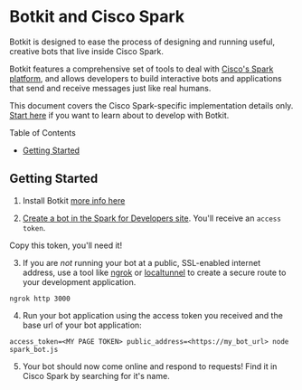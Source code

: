 # Botkit and Cisco Spark

Botkit is designed to ease the process of designing and running useful, creative bots that live inside Cisco Spark.

Botkit features a comprehensive set of tools
to deal with [Cisco's Spark platform](https://developer.ciscospark.com/), and allows
developers to build interactive bots and applications that send and receive messages just like real humans.

This document covers the Cisco Spark-specific implementation details only. [Start here](readme.md) if you want to learn about to develop with Botkit.

Table of Contents

* [Getting Started](#getting-started)

## Getting Started

1) Install Botkit [more info here](readme.md#installation)

2) [Create a bot in the Spark for Developers site](https://developer.ciscospark.com/add-bot.html). You'll receive an `access token`.

Copy this token, you'll need it!

3) If you are _not_ running your bot at a public, SSL-enabled internet address, use a tool like [ngrok](http://ngrok.io) or [localtunnel](http://localtunnel.me) to create a secure route to your development application.

```
ngrok http 3000
```

4) Run your bot application using the access token you received and the base url of your bot application:

```
access_token=<MY PAGE TOKEN> public_address=<https://my_bot_url> node spark_bot.js
```

5) Your bot should now come online and respond to requests! Find it in Cisco Spark by searching for it's name.
